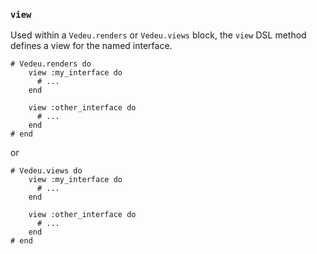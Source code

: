 ### `view`

Used within a `Vedeu.renders` or `Vedeu.views` block, the `view` DSL
method defines a view for the named interface.

    # Vedeu.renders do
        view :my_interface do
          # ...
        end

        view :other_interface do
          # ...
        end
    # end

or

    # Vedeu.views do
        view :my_interface do
          # ...
        end

        view :other_interface do
          # ...
        end
    # end
